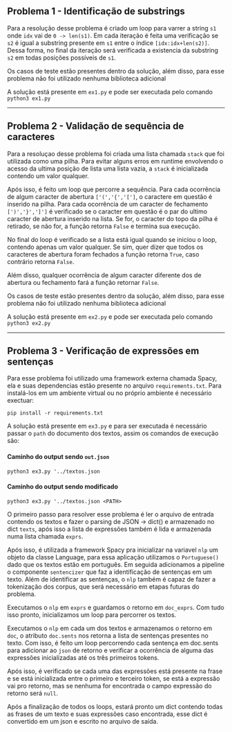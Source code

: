 ## Problema 1 - Identificação de substrings

Para a resolução desse problema é criado um loop para varrer a string `s1` onde `idx` vai de `0 -> len(s1)`. Em cada iteração é feita uma verificação se `s2` é igual a substring presente em `s1` entre o índice `[idx:idx+len(s2)]`. Dessa forma, no final da iteração será verificada a existencia da substring `s2` em todas posições possíveis de `s1`. 

Os casos de teste estão presentes dentro da solução, além disso, para esse problema não foi utilizado nenhuma biblioteca adicional

A solução está presente em `ex1.py` e pode ser executada pelo comando `python3 ex1.py`

----

## Problema 2 - Validação de sequência de caracteres

Para a resoluçao desse problema foi criada uma lista chamada `stack` que foi utilizada como uma pilha. Para evitar alguns erros em runtime envolvendo o acesso da ultima posição de lista uma lista vazia, a `stack` é inicializada contendo um valor qualquer.

Após isso, é feito um loop que percorre a sequência. Para cada ocorrência de algum caracter de abertura `['(','{','[']`, o caractere em questão é inserido na pilha. Para cada ocorrência de um caracter de fechamento `[')','}',']']` é verificado se o caracter em questão é o par do ultimo caracter de abertura inserido na lista. Se for, o caracter do topo da pilha é retirado, se não for, a função retorna `False` e termina sua execução.

No final do loop é verificado se a lista está igual quando se iniciou o loop, contendo apenas um valor qualquer. Se sim, quer dizer que todos os caracteres de abertura foram fechados a função retorna `True`, caso contrário retorna `False`.

Além disso, qualquer ocorrência de algum caracter diferente dos de abertura ou fechamento fará a função retornar `False`.

Os casos de teste estão presentes dentro da solução, além disso, para esse problema não foi utilizado nenhuma biblioteca adicional

A solução está presente em `ex2.py` e pode ser executada pelo comando `python3 ex2.py`

----

## Problema 3 - Verificação de expressões em sentenças

Para esse problema foi utilizado uma framework externa chamada Spacy, ela e suas dependencias estão presente no arquivo `requirements.txt`. Para instalá-los em um ambiente virtual ou no próprio ambiente é necessário exectuar:

```pip install -r requirements.txt```

A solução está presente em `ex3.py` e para ser executada é necessário passar o `path` do documento dos textos, assim os comandos de execução são:

#### Caminho do output sendo `out.json`

```python3 ex3.py '../textos.json```

#### Caminho do output sendo modificado

```python3 ex3.py '../textos.json <PATH>```


O primeiro passo para resolver esse problema é ler o arquivo de entrada contendo os textos e fazer o parsing de JSON -> dict() e armazenado no dict `texts`, após isso a lista de expressões também é lida e armazenada numa lista chamada `exprs`.

Após isso, é utilizada a framework Spacy pra inicializar na variavel `nlp` um objeto da classe Language, para essa aplicação utilizamos o `Portuguese()` dado que os textos estão em português. Em seguida adicionamos a pipeline o componente `sentencizer` que faz a identificação de sentenças em um texto. Além de identificar as sentenças, o `nlp` também é capaz de fazer a tokenização dos corpus, que será necessário em etapas futuras do problema.

Executamos o `nlp` em `exprs` e guardamos o retorno em `doc_exprs`. Com tudo isso pronto, inicializamos um loop para percorrer os textos.

Executamos o `nlp` em cada um dos textos e armazenamos o retorno em `doc`, o atributo `doc.sents` nos retorna a lista de sentenças presentes no texto. Com isso, é feito um loop percorrendo cada sentença em doc.sents para adicionar ao `json` de retorno e verificar a ocorrência de alguma das expressões inicializadas até os três primeiros tokens.

Após isso, é verificado se cada uma das expressões está presente na frase e se está inicializada entre o primeiro e terceiro token, se está a expressão vai pro retorno, mas se nenhuma for encontrada o campo expressão do retorno será `null`.

Após a finalização de todos os loops, estará pronto um dict contendo todas as frases de um texto e suas expressões caso encontrada, esse dict é convertido em um json e escrito no arquivo de saída.